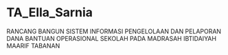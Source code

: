 # TA_Ella_Sarnia
RANCANG BANGUN SISTEM INFORMASI PENGELOLAAN DAN PELAPORAN DANA BANTUAN OPERASIONAL SEKOLAH PADA MADRASAH IBTIDAIYAH MAARIF TABANAN
